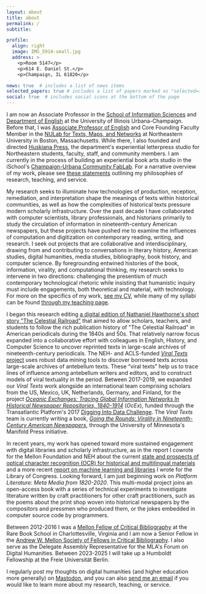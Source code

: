 ```yaml
---
layout: about
title: about
permalink: /
subtitle: 

profile:
  align: right
  image: IMG_5914-small.jpg
  address: >
    <p>Room 5147</p>
    <p>614 E. Daniel St.</p>
    <p>Champaign, IL 61820</p>

news: true  # includes a list of news items
selected_papers: true # includes a list of papers marked as "selected={true}"
social: true  # includes social icons at the bottom of the page
---
```


I am now an Associate Professor in the [School of Information Sciences](https://ischool.illinois.edu/) and [Department of English](https://english.illinois.edu/) at the University of Illinois Urbana-Champaign. Before that, I was [Associate Professor of English](https://www.northeastern.edu/cssh/faculty/ryan-cordell/) and Core Founding Faculty Member in the [NULab for Texts, Maps, and Networks](http://www.northeastern.edu/nulab/) at Northeastern University in Boston, Massachusetts. While there, I also founded and directed [Huskiana Press](https://cssh.northeastern.edu/huskiana/), the department's experiential letterpress studio for Northeastern students, faculty, staff, and community members. I am currently in the process of building an experiential book arts studio in the iSchool's [Champaign-Urbana Community FabLab](http://cucfablab.org/). For a narrative overview of my work, please see [these statements](/statements) outlining my philosophies of research, teaching, and service. 

My research seeks to illuminate how technologies of production, reception, remediation, and interpretation shape the meanings of texts within historical communities, as well as how the complexities of historical texts pressure modern scholarly infrastructure. Over the past decade I have collaborated with computer scientists, library professionals, and historians primarily to study the circulation of information in nineteenth-century American newspapers, but these projects have pushed me to examine the influences of computation and digitization on contemporary reading, writing, and research. I seek out projects that are collaborative and interdisciplinary, drawing from and contributing to conversations in literary history, American studies, digital humanities, media studies, bibliography, book history, and computer science. By foregrounding entwined histories of the book, information, virality, and computational thinking, my research seeks to intervene in two directions: challenging the presentism of much contemporary technological rhetoric while insisting that humanistic inquiry must include engagements, both theoretical and material, with technology. For more on the specifics of my work, [see my CV](http://cv.ryancordell.org/), while many of my syllabi can be found [through my teaching page](https://ryancordell.org/teaching/).

I began this research editing [a digital edition of Nathaniel Hawthorne's short story "The Celestial Railroad"](http://celestialrailroad.org) that aimed to allow scholars, teachers, and students to follow the rich publication history of "The Celestial Railroad" in American periodicals during the 1840s and 50s. That relatively narrow focus expanded into a collaborative effort with colleagues in English, History, and Computer Science to uncover reprinted texts in large-scale archives of nineteenth-century periodicals. The NEH- and ACLS-funded [_Viral Texts_ project](http://viraltexts.org) uses robust data mining tools to discover borrowed texts across large-scale archives of antebellum texts. These “viral texts” help us to trace lines of influence among antebellum writers and editors, and to construct models of viral textuality in the period. Between 2017-2019, we expanded our _Viral Texts_ work alongside an international team comprising scholars from the US, Mexico, UK, Netherlands, Germany, and Finland, for the project [_Oceanic Exchanges: Tracing Global Information Networks In Historical Newspaper Repositories, 1840-1914_](http://oceanicexchanges.org) (_OcEx_), funded through the Transatlantic Platform's 2017 [Digging Into Data Challenge](https://diggingintodata.org/awards/2016/project/oceanic-exchanges-tracing-global-information-networks-historical-newspaper).  The _Viral Texts_ team is currently writing a book, [_Going the Rounds: Virality in Nineteenth-Century American Newspapers_](https://manifold.umn.edu/projects/going-the-rounds), through the University of Minnesota's Manifold Press initiative.

In recent years, my work has opened toward more sustained engagement with digital libraries and scholarly infrastructure, as in the report I cowrote for the Mellon Foundation and NEH about the current [state and prospects of optical character recognition (OCR) for historical and  multilingual materials](https://ocr.northeastern.edu/) and a more recent [report on machine learning and libraries](https://blogs.loc.gov/thesignal/2020/07/machine-learning-libraries-a-report-on-the-state-of-the-field/) I wrote for the Library of Congress. Looking forward, I am just beginning work on _Platform Literature: Meta Media from 1820-2020_. This multi-modal  project joins an open-access book with a series of technical experiments to investigate literature written by craft practitioners for other craft practitioners, such as the poems about the print shop woven into historical newspapers by the compositors and pressmen who produced them, or the jokes embedded in computer source code by programmers. 

Between 2012-2016 I was a [Mellon Fellow of Critical Bibliography](http://www.rarebookschool.org/fellowships/mellon/) at the Rare Book School in Charlottesville, Virginia and I am now a Senior Fellow in the [Andrew W. Mellon Society of Fellows in Critical Bibliography](https://rarebookschool.org/admissions-awards/fellowships/sofcb/). I also serve as the Delegate Assembly Representative for the MLA's Forum on Digital Humanities. Between 2023-2025 I will take up a Humboldt Fellowship at the Freie Universität Berlin. 

I regularly post my thoughts on digital humanities (and higher education more generally) on <a rel="me" href="https://hcommons.social/@ryancordell">Mastodon</a>, and you can also [send me an email](mailto:rccordell@gmail.com) if you would like to learn more about my research, teaching, or service.